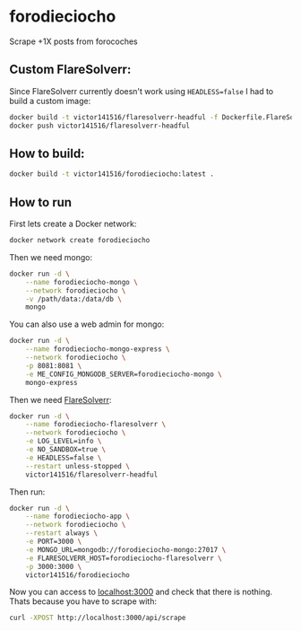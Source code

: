 # forodieciocho

Scrape +1X posts from forocoches


## Custom FlareSolverr:

Since FlareSolverr currently doesn't work using `HEADLESS=false` I had to build a custom image:

```sh
docker build -t victor141516/flaresolverr-headful -f Dockerfile.FlareSolverr .
docker push victor141516/flaresolverr-headful
```

## How to build:

```sh
docker build -t victor141516/forodieciocho:latest .
```

## How to run

First lets create a Docker network:

```sh
docker network create forodieciocho
```

Then we need mongo:

```sh
docker run -d \
    --name forodieciocho-mongo \
    --network forodieciocho \
    -v /path/data:/data/db \
    mongo
```

You can also use a web admin for mongo:

```sh
docker run -d \
    --name forodieciocho-mongo-express \
    --network forodieciocho \
    -p 8081:8081 \
    -e ME_CONFIG_MONGODB_SERVER=forodieciocho-mongo \
    mongo-express
```

Then we need [FlareSolverr](https://github.com/ngosang/FlareSolverr):

```sh
docker run -d \
    --name forodieciocho-flaresolverr \
    --network forodieciocho \
    -e LOG_LEVEL=info \
    -e NO_SANDBOX=true \
    -e HEADLESS=false \
    --restart unless-stopped \
    victor141516/flaresolverr-headful
```

Then run:

```sh
docker run -d \
    --name forodieciocho-app \
    --network forodieciocho \
    --restart always \
    -e PORT=3000 \
    -e MONGO_URL=mongodb://forodieciocho-mongo:27017 \
    -e FLARESOLVERR_HOST=forodieciocho-flaresolverr \
    -p 3000:3000 \
    victor141516/forodieciocho
```

Now you can access to [localhost:3000](http://localhost:3000) and check that there is nothing.\
Thats because you have to scrape with:

```sh
curl -XPOST http://localhost:3000/api/scrape
```